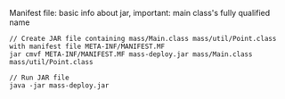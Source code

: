 

Manifest file: basic info about jar, important: main class's fully qualified name


~~~
// Create JAR file containing mass/Main.class mass/util/Point.class with manifest file META-INF/MANIFEST.MF
jar cmvf META-INF/MANIFEST.MF mass-deploy.jar mass/Main.class mass/util/Point.class

// Run JAR file
java -jar mass-deploy.jar
~~~


